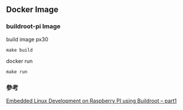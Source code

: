 ## Docker Image

### buildroot-pi Image


build image px30
```
make build
```

docker run
```
make run
```

### 參考

[Embedded Linux Development on Raspberry PI using Buildroot – part1][1]


[1]:http://www.embeddedforu.com/embedded-linux/raspberry-pi/embedded-linux-development-on-raspberry-pi-using-buildroot-part1/



